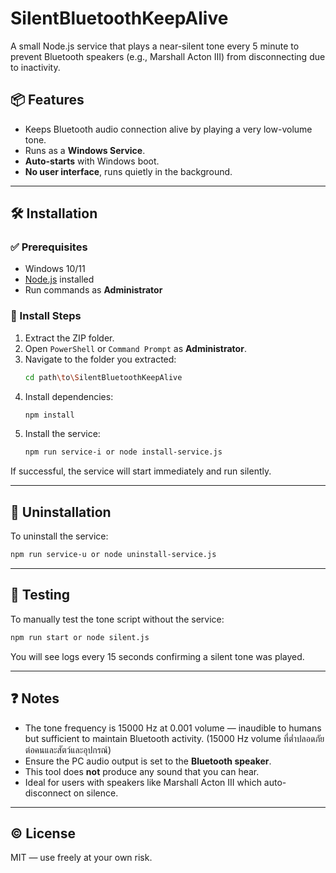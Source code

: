 
# SilentBluetoothKeepAlive

A small Node.js service that plays a near-silent tone every 5 minute to prevent Bluetooth speakers (e.g., Marshall Acton III) from disconnecting due to inactivity.

## 📦 Features

- Keeps Bluetooth audio connection alive by playing a very low-volume tone.
- Runs as a **Windows Service**.
- **Auto-starts** with Windows boot.
- **No user interface**, runs quietly in the background.

---

## 🛠️ Installation

### ✅ Prerequisites

- Windows 10/11
- [Node.js](https://nodejs.org) installed
- Run commands as **Administrator**

### 📁 Install Steps

1. Extract the ZIP folder.
2. Open `PowerShell` or `Command Prompt` as **Administrator**.
3. Navigate to the folder you extracted:
   ```bash
   cd path\to\SilentBluetoothKeepAlive
   ```
4. Install dependencies:
   ```bash
   npm install
   ```
5. Install the service:
   ```bash
   npm run service-i or node install-service.js
   ```

If successful, the service will start immediately and run silently.

---

## 🧹 Uninstallation

To uninstall the service:

```bash
npm run service-u or node uninstall-service.js
```

---

## 🧪 Testing

To manually test the tone script without the service:

```bash
npm run start or node silent.js
```

You will see logs every 15 seconds confirming a silent tone was played.

---

## ❓ Notes

- The tone frequency is 15000 Hz at 0.001 volume — inaudible to humans but sufficient to maintain Bluetooth activity. (15000 Hz volume ที่ต่ำปลอดภัยต่อคนและสัตว์และอุปกรณ์)
- Ensure the PC audio output is set to the **Bluetooth speaker**.
- This tool does **not** produce any sound that you can hear.
- Ideal for users with speakers like Marshall Acton III which auto-disconnect on silence.

---

## © License

MIT — use freely at your own risk.
